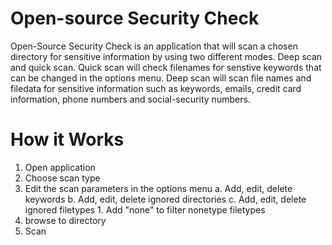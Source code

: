 # Open-source Security Check

Open-Source Security Check is an application that will scan a chosen directory for sensitive information by using two different modes. Deep scan and quick scan. Quick scan will check filenames for senstive keywords that can be changed in the options menu. Deep scan will scan file names and filedata for sensitive information such as keywords, emails, credit card information, phone numbers and social-security numbers. 


# How it Works

1. Open application
2. Choose scan type
3. Edit the scan parameters in the options menu
    a. Add, edit, delete keywords
    b. Add, edit, delete ignored directories
    c. Add, edit, delete ignored filetypes
        1. Add "none" to filter nonetype filetypes
4. browse to directory
5. Scan
